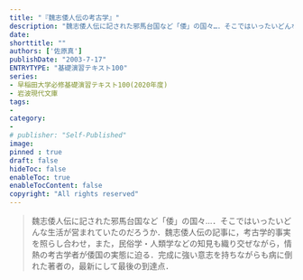 ```yaml
---
title: "『魏志倭人伝の考古学』"
description: "魏志倭人伝に記された邪馬台国など「倭」の国々…．そこではいったいどんな生活が営まれていたのだろうか．魏志倭人伝の記事に，考古学的事実を照らし合わせ，また，民俗学・人類学などの知見も織り交ぜながら，情熱の考古学者が倭国の実態に迫る．完成に強い意志を持ちながらも病に倒れた著者の，最新にして最後の到達点．"
date: 
shorttitle: ""
authors: ['佐原真']
publishDate: "2003-7-17"
ENTRYTYPE: "基礎演習テキスト100"
series:
- 早稲田大学必修基礎演習テキスト100(2020年度)
- 岩波現代文庫
tags: 
- 
category: 
- 
# publisher: "Self-Published"
image: 
pinned : true
draft: false
hideToc: false
enableToc: true
enableTocContent: false
copyright: "All rights reserved"
---
```

>魏志倭人伝に記された邪馬台国など「倭」の国々…．そこではいったいどんな生活が営まれていたのだろうか．魏志倭人伝の記事に，考古学的事実を照らし合わせ，また，民俗学・人類学などの知見も織り交ぜながら，情熱の考古学者が倭国の実態に迫る．完成に強い意志を持ちながらも病に倒れた著者の，最新にして最後の到達点．